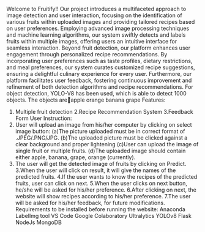 Welcome to Fruitify!!
Our project introduces a multifaceted approach to image detection and user interaction, 
focusing on the identification of various fruits within uploaded images and providing tailored 
recipes based on user preferences. Employing advanced image processing techniques and 
machine learning algorithms, our system swiftly detects and labels fruits within multiple 
images, offering users an intuitive interface for seamless interaction. Beyond fruit detection, 
our platform enhances user engagement through personalized recipe recommendations. By 
incorporating user preferences such as taste profiles, dietary restrictions, and meal 
preferences, our system curates customized recipe suggestions, ensuring a delightful 
culinary experience for every user. Furthermore, our platform facilitates user feedback, 
fostering continuous improvement and refinement of both detection algorithms and recipe 
recommendations.
For object detection, YOLO-V8 has been used, which is able to detect 1000 objects. The 
objects areapple 
orange
banana
grape
Features:
1. Multiple fruit detection 
2.Recipe Recommendation System
3.Feedback Form 
User Instruction:
1. User will upload an image from his/her computer by clicking on select image button:
 (a)The picture uploaded must be in correct format of .JPEG/.PNG/JPG.
 (b)The uploaded picture must be clicked against a clear background and proper lightening
 (c)User can upload the image of single fruit or multiple fruits.
 (d)The uploaded image should contain either apple, banana, grape, orange (currently).
2. The user will get the detected image of fruits by clicking on Predict.
3.When the user will click on result, it will give the names of the predicted fruits.
4.If the user wants to know the recipes of the predicted fruits, user can click on next.
5.When the user clicks on next button, he/she will be asked for his/her preference.
6.After clicking on next, the website will show recipes according to his/her preference.
7.The user will be asked for his/her feedback, for future modifications.
Requirements to be installed before running the website:
Anaconda
LabelImg tool
VS Code
Google Colaboratory
Ultralytics YOLOv8 
Flask
NodeJs 
MongoDB
